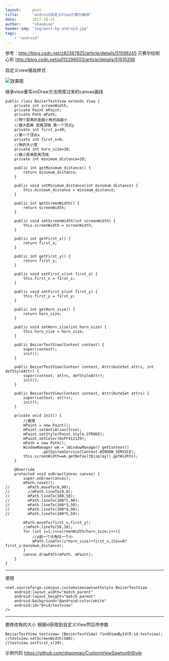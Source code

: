 ```yaml
---
layout:     post
title:      "android自定义View贝赛尔曲线"
date:       2017-10-21
author:     "shaomiao"
header-img: "img/post-bg-android.jpg"
tags:
    - "android"
---
```

参考：http://blog.csdn.net/z82367825/article/details/51599245
贝赛尔绘制心形
http://blog.csdn.net/u012296503/article/details/51510206

自定义view锯齿样式

![效果图](http://upload-images.jianshu.io/upload_images/2590671-c04140f09db844d1.png?imageMogr2/auto-orient/strip%7CimageView2/2/w/1240)

继承view重写onDraw方法用穿过来的canvas画线

	public class BezierTestView extends View {
		private int screenWidth;
		private Paint mPaint;
		private Path mPath;
		//两个距离的差越小角的高越小
		//最大距离 距离顶端 第一个顶点y
		private int first_y=30;
		//第一个顶点x
		private int first_x=0;
		//角的大小宽
		private int horn_size=20;
		//最小距离距离顶端
		private int minimum_distance=20;

		public int getMinimum_distance() {
			return minimum_distance;
		}

		public void setMinimum_distance(int minimum_distance) {
			this.minimum_distance = minimum_distance;
		}

		public int getScreenWidth() {
			return screenWidth;
		}

		public void setScreenWidth(int screenWidth) {
			this.screenWidth = screenWidth;
		}

		public int getFirst_x() {
			return first_x;
		}

		public int getFirst_y() {
			return first_y;
		}

		public void setFirst_x(int first_x) {
			this.first_x = first_x;
		}

		public void setFirst_y(int first_y) {
			this.first_y = first_y;
		}

		public int getHorn_size() {
			return horn_size;
		}

		public void setHorn_size(int horn_size) {
			this.horn_size = horn_size;
		}

		public BezierTestView(Context context) {
			super(context);
			init();
		}

		public BezierTestView(Context context, AttributeSet attrs, int defStyleAttr) {
			super(context, attrs, defStyleAttr);
			init();
		}

		public BezierTestView(Context context, AttributeSet attrs) {
			super(context, attrs);
			init();
		}

		private void init() {
			//画笔
			mPaint = new Paint();
			mPaint.setAntiAlias(true);
			mPaint.setStyle(Paint.Style.STROKE);
			mPaint.setColor(0xFF412129);
			mPath = new Path();
			WindowManager wm = (WindowManager) getContext()
					.getSystemService(Context.WINDOW_SERVICE);
			this.screenWidth=wm.getDefaultDisplay().getWidth();
		}

		@Override
		protected void onDraw(Canvas canvas) {
			super.onDraw(canvas);
			mPath.reset();
	//        mPath.moveTo(0,90);
	//        //mPath.lineTo(0,0);
	//        mPath.lineTo(100,50);
	//        mPath.lineTo(100*2,90);
	//        mPath.lineTo(100*3,50);
	//        mPath.lineTo(100*4,90);
	//        mPath.lineTo(100*5,50);

			mPath.moveTo(first_x,first_y);
			//mPath.lineTo(50,10);
			for (int i=1;i<=screenWidth/horn_size;i++){
				//y前一个大角后一个小
				mPath.lineTo((i*horn_size)+first_x,i%2==0?first_y:minimum_distance);
			}
			canvas.drawPath(mPath, mPaint);
		}
	}


*******
使用

	<net.sourceforge.simcpux.customviewsawtoothstyle.BezierTestView
		android:layout_width="match_parent"
		android:layout_height="match_parent"
		android:background="@android:color/white"
		android:id="@+id/testview"
	/>

*****
要修改角的大小 根据id获取到自定义View然后传参数

	BezierTestView testview= (BezierTestView) findViewById(R.id.testview);
	//testview.setScreenWidth(500);
	//testview.setFirst_x(20);


示例代码
https://github.com/shaomiao/CustomViewSawtoothStyle
